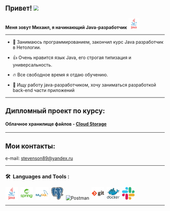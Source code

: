 ## Привет! <img src="https://media.giphy.com/media/hvRJCLFzcasrR4ia7z/giphy.gif" width="30px"/>

**Меня зовут Михаил, я начинающий Java-разработчик** <img src="https://github.com/devicons/devicon/blob/master/icons/java/java-original-wordmark.svg" title="Java" alt="Java" width="35" height="35"/>&nbsp;
</p>

---


- :herb: Занимаюсь программированием, закончил курс Java разработчик в Нетологии. 

- :thumbsup: Очень нравится язык Java, его строгая типизация и универсальность.

- :fire: Все свободное время я отдаю обучению. 

- :telescope: Ищу работу java-разработчиком, хочу заниматься разработкой back-end части приложений

</p>

---
## Дипломный проект по курсу:

#### Облачное хранилище файлов - [Cloud Storage](https://github.com/mEvseev9795/netology_cloud_storage_backend_)
</p>

---

## Мои контакты:
e-mail: stevenson89@yandex.ru

</p>

---

### 🛠 &nbsp;Languages and Tools :
<p>
<img src="https://github.com/devicons/devicon/blob/master/icons/java/java-original-wordmark.svg" title="Java" alt="Java" width="40" height="40"/>&nbsp;
<img src="https://github.com/devicons/devicon/blob/master/icons/spring/spring-original-wordmark.svg" title="Spring" alt="Spring" width="40" height="40"/>&nbsp;
<img src="https://github.com/devicons/devicon/blob/master/icons/mysql/mysql-original-wordmark.svg" title="MySQL"  alt="MySQL" width="40" height="40"/>&nbsp;
<img src="https://github.com/devicons/devicon/blob/master/icons/postgresql/postgresql-original.svg"  title="PostgreSQL" **alt="PostgreSQL" width="40" height="40"/>&nbsp; 
<img src="https://www.vectorlogo.zone/logos/getpostman/getpostman-icon.svg" title="Postman"  alt="Postman" width="40" height="40"/>&nbsp;
<img src="https://github.com/devicons/devicon/blob/master/icons/git/git-original-wordmark.svg" title="Git" **alt="Git" width="40" height="40"/>&nbsp;
<img src="https://github.com/devicons/devicon/blob/master/icons/docker/docker-original-wordmark.svg"  title="Docker" **alt="Docker" width="40" height="40"/>&nbsp;
<img src="https://github.com/devicons/devicon/blob/master/icons/slack/slack-original.svg"  title="Slack" **alt="Slack" width="40" height="40"/>&nbsp; 
 
</p>

---
